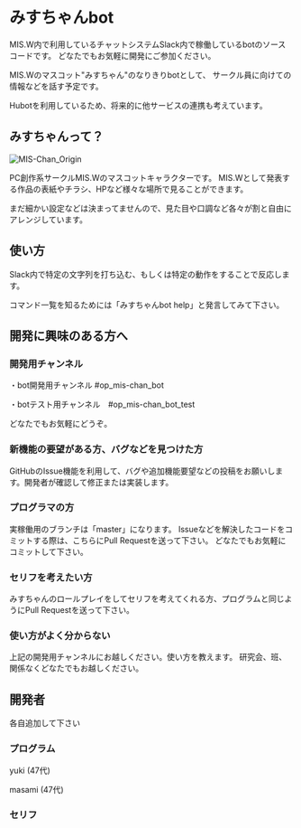 # みすちゃんbot

MIS.W内で利用しているチャットシステムSlack内で稼働しているbotのソースコードです。
どなたでもお気軽に開発にご参加ください。

MIS.Wのマスコット"みすちゃん"のなりきりbotとして、
サークル員に向けての情報などを話す予定です。

Hubotを利用しているため、将来的に他サービスの連携も考えています。



## みすちゃんって？

![MIS-Chan_Origin](https://pbs.twimg.com/media/Ao65-NSCIAARgGY.png:large "みすちゃんオリジナル版")

PC創作系サークルMIS.Wのマスコットキャラクターです。
MIS.Wとして発表する作品の表紙やチラシ、HPなど様々な場所で見ることができます。

まだ細かい設定などは決まってませんので、見た目や口調など各々が割と自由にアレンジしています。



## 使い方

Slack内で特定の文字列を打ち込む、もしくは特定の動作をすることで反応します。

コマンド一覧を知るためには「みすちゃんbot help」と発言してみて下さい。




## 開発に興味のある方へ


### 開発用チャンネル

・bot開発用チャンネル #op_mis-chan_bot

・botテスト用チャンネル　#op_mis-chan_bot_test

どなたでもお気軽にどうぞ。


### 新機能の要望がある方、バグなどを見つけた方

GitHubのIssue機能を利用して、バグや追加機能要望などの投稿をお願いします。開発者が確認して修正または実装します。


### プログラマの方

実稼働用のブランチは「master」になります。
Issueなどを解決したコードをコミットする際は、こちらにPull Requestを送って下さい。
どなたでもお気軽にコミットして下さい。


### セリフを考えたい方

みすちゃんのロールプレイをしてセリフを考えてくれる方、プログラムと同じようにPull Requestを送って下さい。


### 使い方がよく分からない

上記の開発用チャンネルにお越しください。使い方を教えます。
研究会、班、関係なくどなたでもお越しください。



## 開発者

各自追加して下さい

### プログラム

yuki (47代)

masami (47代)

### セリフ
